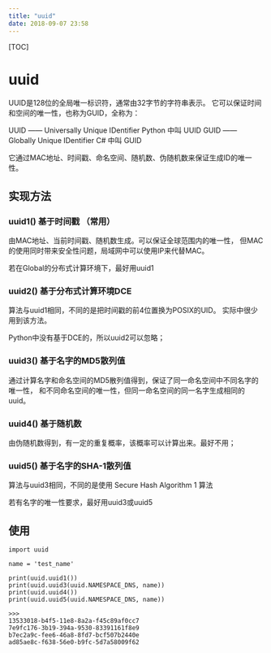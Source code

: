 ```yaml
---
title: "uuid"
date: 2018-09-07 23:58
---
```



[TOC]


# uuid

UUID是128位的全局唯一标识符，通常由32字节的字符串表示。
它可以保证时间和空间的唯一性，也称为GUID，全称为：

UUID —— Universally Unique IDentifier      Python 中叫 UUID
GUID —— Globally Unique IDentifier          C#  中叫 GUID



它通过MAC地址、时间戳、命名空间、随机数、伪随机数来保证生成ID的唯一性。



## 实现方法

### uuid1() 基于时间戳 （常用）

由MAC地址、当前时间戳、随机数生成。可以保证全球范围内的唯一性，
但MAC的使用同时带来安全性问题，局域网中可以使用IP来代替MAC。

若在Global的分布式计算环境下，最好用uuid1





### uuid2() 基于分布式计算环境DCE

算法与uuid1相同，不同的是把时间戳的前4位置换为POSIX的UID。
实际中很少用到该方法。

Python中没有基于DCE的，所以uuid2可以忽略；





### uuid3() 基于名字的MD5散列值

通过计算名字和命名空间的MD5散列值得到，保证了同一命名空间中不同名字的唯一性，
和不同命名空间的唯一性，但同一命名空间的同一名字生成相同的uuid。    





### uuid4() 基于随机数

由伪随机数得到，有一定的重复概率，该概率可以计算出来。最好不用；





### uuid5() 基于名字的SHA-1散列值

算法与uuid3相同，不同的是使用 Secure Hash Algorithm 1 算法

若有名字的唯一性要求，最好用uuid3或uuid5



## 使用

```
import uuid

name = 'test_name'

print(uuid.uuid1())
print(uuid.uuid3(uuid.NAMESPACE_DNS, name))
print(uuid.uuid4())
print(uuid.uuid5(uuid.NAMESPACE_DNS, name))

>>>
13533018-b4f5-11e8-8a2a-f45c89af0cc7
7e9fc176-3b19-394a-9530-83391161f8e9
b7ec2a9c-fee6-46a8-8fd7-bcf507b2440e
ad85ae8c-f638-56e0-b9fc-5d7a58009f62
```

